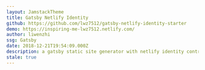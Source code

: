 ```yaml
---
layout: JamstackTheme
title: Gatsby Netlify Identity
github: https://github.com/lwz7512/gatsby-netlify-identity-starter
demo: https://inspiring-me-lwz7512.netlify.com/
author: liwenzhi
ssg: Gatsby
date: 2018-12-21T19:54:09.000Z
description: a gatsby static site generator with netlify identity control...
stale: true
---
```

